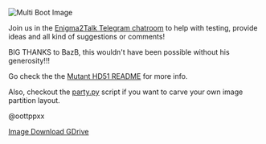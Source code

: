 ![Multi Boot Image](https://github.com/oottppxx/enigma2/blob/master/bootflash/mutanthd51/hd51x8mi.jpg)

Join us in the [Enigma2Talk Telegram chatroom](https://t.me/talkenigma2)
to help with testing, provide ideas and all kind of suggestions or comments!

BIG THANKS to BazB, this wouldn't have been possible without his generosity!!!

Go check the the [Mutant HD51 README](https://github.com/oottppxx/enigma2/blob/master/bootflash/mutanthd51/README.md)
for more info.

Also, checkout the [party.py](https://github.com/oottppxx/enigma2/blob/master/bootflash/party/party.py)
script if you want to carve your own image partition layout.

@oottppxx

[Image Download GDrive](https://drive.google.com/file/d/1KceL9asN3sv8fX-1cZ6_Bpn-s2A38rCE/)

